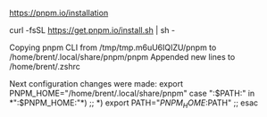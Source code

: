 <https://pnpm.io/installation>

curl -fsSL <https://get.pnpm.io/install.sh> | sh -

Copying pnpm CLI from /tmp/tmp.m6uU6IQIZU/pnpm to /home/brent/.local/share/pnpm/pnpm
Appended new lines to /home/brent/.zshrc

Next configuration changes were made:
export PNPM_HOME="/home/brent/.local/share/pnpm"
case ":$PATH:" in
  *":$PNPM_HOME:"*) ;;
  *) export PATH="$PNPM_HOME:$PATH" ;;
esac
